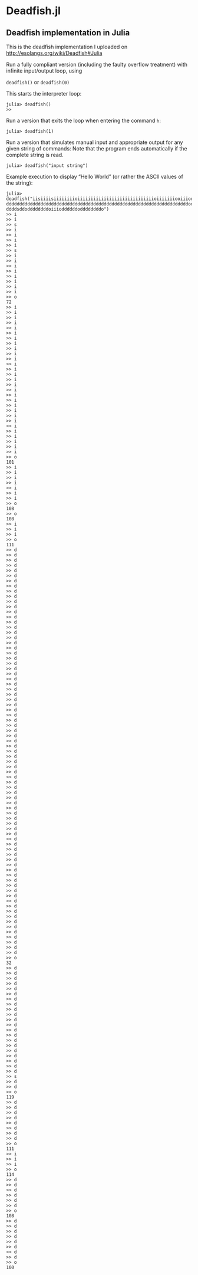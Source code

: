 # Deadfish.jl

## Deadfish implementation in Julia

This is the deadfish implementation I uploaded on http://esolangs.org/wiki/Deadfish#Julia

Run a fully compliant version (including the faulty overflow treatment) with infinite input/output loop, using

`deadfish()` or `deadfish(0)`

This starts the interpreter loop:

```
julia> deadfish()
>>
```

Run a version that exits the loop when entering the command `h`:

`julia> deadfish(1)`

Run a version that simulates manual input and appropriate output for any given string of commands:
Note that the program ends automatically if the complete string is read.

`julia> deadfish("input string")`

Example execution to display “Hello World” (or rather the ASCII values of the string):

```
julia> deadfish("iisiiiisiiiiiiiioiiiiiiiiiiiiiiiiiiiiiiiiiiiiioiiiiiiiooiiiodddddddddd
dddddddddddddddddddddddddddddddddddddddddddddddddddddddddddddddddddddoddddddddddddddddd
ddddsddoddddddddoiiioddddddoddddddddo")
>> i
>> i
>> s
>> i
>> i
>> i
>> i
>> s
>> i
>> i
>> i
>> i
>> i
>> i
>> i
>> i
>> o
72
>> i
>> i
>> i
>> i
>> i
>> i
>> i
>> i
>> i
>> i
>> i
>> i
>> i
>> i
>> i
>> i
>> i
>> i
>> i
>> i
>> i
>> i
>> i
>> i
>> i
>> i
>> i
>> i
>> i
>> o
101
>> i
>> i
>> i
>> i
>> i
>> i
>> i
>> o
108
>> o
108
>> i
>> i
>> i
>> o
111
>> d
>> d
>> d
>> d
>> d
>> d
>> d
>> d
>> d
>> d
>> d
>> d
>> d
>> d
>> d
>> d
>> d
>> d
>> d
>> d
>> d
>> d
>> d
>> d
>> d
>> d
>> d
>> d
>> d
>> d
>> d
>> d
>> d
>> d
>> d
>> d
>> d
>> d
>> d
>> d
>> d
>> d
>> d
>> d
>> d
>> d
>> d
>> d
>> d
>> d
>> d
>> d
>> d
>> d
>> d
>> d
>> d
>> d
>> d
>> d
>> d
>> d
>> d
>> d
>> d
>> d
>> d
>> d
>> d
>> d
>> d
>> d
>> d
>> d
>> d
>> d
>> d
>> d
>> d
>> o
32
>> d
>> d
>> d
>> d
>> d
>> d
>> d
>> d
>> d
>> d
>> d
>> d
>> d
>> d
>> d
>> d
>> d
>> d
>> d
>> d
>> d
>> s
>> d
>> d
>> o
119
>> d
>> d
>> d
>> d
>> d
>> d
>> d
>> d
>> o
111
>> i
>> i
>> i
>> o
114
>> d
>> d
>> d
>> d
>> d
>> d
>> o
108
>> d
>> d
>> d
>> d
>> d
>> d
>> d
>> d
>> o
100
```

